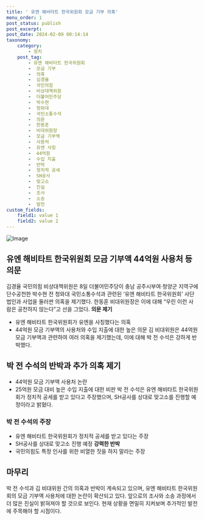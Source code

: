 ```yaml
---
title: ' 유엔 해비타트 한국위원회 모금 기부 의혹'
menu_order: 1
post_status: publish
post_excerpt: 
post_date: 2024-02-09 00:14:14
taxonomy:
    category:
        - 정치
    post_tag:
        - 유엔 해비타트 한국위원회
        -  모금 기부
        -  의혹
        -  김경율
        -  국민의힘
        -  비상대책위원
        -  더불어민주당
        -  박수현
        -  청와대
        -  국민소통수석
        -  의문
        -  한동훈
        -  비대위원장
        -  모금 기부액
        -  사용처
        -  유엔 사칭
        -  44억원
        -  수입 지출
        -  반박
        -  정치적 공세
        -  SH공사
        -  맞고소
        -  진실
        -  조사
        -  소송
        -  발전
custom_fields:
    field1: value 1
    field2: value 2
---
```


![Image](https://imgnews.pstatic.net/image/366/2024/02/08/0000969297_001_20240208182401428.JPG?type=w647)

## 유엔 해비타트 한국위원회 모금 기부액 44억원 사용처 등 의문
김경율 국민의힘 비상대책위원은 8일 더불어민주당이 충남 공주시부여·청양군 지역구에 단수공천한 박수현 전 청와대 국민소통수석과 관련된 ‘유엔 해비타트 한국위원회’ 사단법인과 사업을 둘러싼 의혹을 제기했다. 한동훈 비대위원장은 이에 대해 “우린 이런 사람은 공천하지 않는다”고 선을 그었다.
**의문 제기**
- 유엔 해비타트 한국위원회가 유엔을 사칭했다는 의혹
- 44억원 모금 기부액의 사용처와 수입 지출에 대한 높은 의문
김 비대위원은 44억원 모금 기부액과 관련하여 여러 의혹을 제기했는데, 이에 대해 박 전 수석은 강하게 반박했다.
## 박 전 수석의 반박과 추가 의혹 제기
- 44억원 모금 기부액 사용처 논란
- 25억원 모금 대비 높은 수입 지출에 대한 비판
박 전 수석은 유엔 해비타트 한국위원회가 정치적 공세를 받고 있다고 주장했으며, SH공사를 상대로 맞고소를 진행할 예정이라고 밝혔다.
### 박 전 수석의 주장
- 유엔 해비타트 한국위원회가 정치적 공세를 받고 있다는 주장
- SH공사를 상대로 맞고소 진행 예정
**강력한 반박**
- 국민의힘도 특정 인사를 위한 비열한 짓을 하지 말라는 주장
## 마무리
박 전 수석과 김 비대위원 간의 의혹과 반박이 계속되고 있으며, 유엔 해비타트 한국위원회의 모금 기부액 사용처에 대한 논란이 확산되고 있다. 앞으로의 조사와 소송 과정에서 더 많은 진실이 밝혀져야 할 것으로 보인다. 현재 상황을 면밀히 지켜보며 추가적인 발전에 주목해야 할 시점이다.
